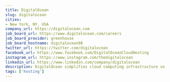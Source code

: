 ```yaml
---
title: DigitalOcean
slug: digitalocean
cities:
- New York, NY, USA
company_url: https://digitalocean.com
job_board_url: https://www.digitalocean.com/careers
job_board_provider: greenhouse
job_board_hostname: digitalocean98
twitter_url: https://twitter.com/digitalocean
facebook_url: https://www.facebook.com/DigitalOceanCloudHosting
instagram_url: https://www.instagram.com/thedigitalocean
linkedin_url: https://www.linkedin.com/company/digitalocean
description: DigitalOcean simplifies cloud computing infrastructure so developers and businesses can spend more time building software that changes the world.
tags: ['hosting']
---
```

